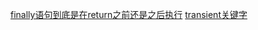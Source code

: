 [finally语句到底是在return之前还是之后执行](http://www.cnblogs.com/lanxuezaipiao/p/3440471.html)
[transient关键字](transient关键字.md)
